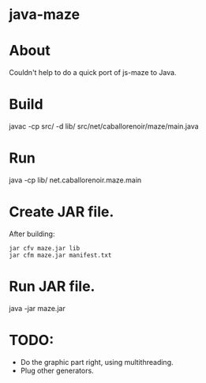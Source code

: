 java-maze
=========

# About

Couldn't help to do a quick port of js-maze to Java.

# Build

javac -cp src/ -d lib/ src/net/caballorenoir/maze/main.java 

# Run

java -cp lib/ net.caballorenoir.maze.main

# Create JAR file.

After building:

	jar cfv maze.jar lib
	jar cfm maze.jar manifest.txt

# Run JAR file.

java -jar maze.jar

# TODO:

- Do the graphic part right, using multithreading.
- Plug other generators.

